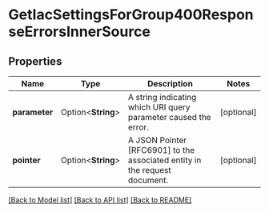 # GetIacSettingsForGroup400ResponseErrorsInnerSource

## Properties

Name | Type | Description | Notes
------------ | ------------- | ------------- | -------------
**parameter** | Option<**String**> | A string indicating which URI query parameter caused the error. | [optional]
**pointer** | Option<**String**> | A JSON Pointer [RFC6901] to the associated entity in the request document. | [optional]

[[Back to Model list]](../README.md#documentation-for-models) [[Back to API list]](../README.md#documentation-for-api-endpoints) [[Back to README]](../README.md)


